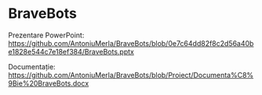 # BraveBots

Prezentare PowerPoint:
https://github.com/AntoniuMerla/BraveBots/blob/0e7c64dd82f8c2d56a40be1828e544c7e18ef384/BraveBots.pptx

Documentație: 
https://github.com/AntoniuMerla/BraveBots/blob/Proiect/Documenta%C8%9Bie%20BraveBots.docx
